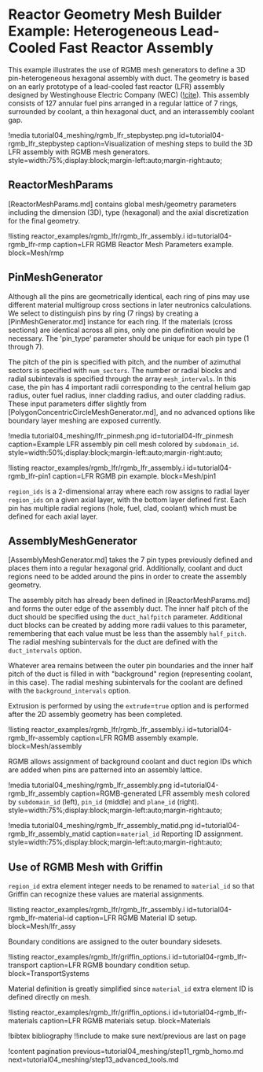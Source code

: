 # Reactor Geometry Mesh Builder Example: Heterogeneous Lead-Cooled Fast Reactor Assembly

This example illustrates the use of RGMB mesh generators to define a 3D pin-heterogeneous hexagonal assembly with duct. The geometry is based on an early prototype of a lead-cooled fast reactor (LFR) assembly designed by Westinghouse Electric Company (WEC) ([!cite](grasso2019lfr)). This assembly consists of 127 annular fuel pins arranged in a regular lattice of 7 rings, surrounded by coolant, a thin hexagonal duct, and an interassembly coolant gap.

!media tutorial04_meshing/rgmb_lfr_stepbystep.png
       id=tutorial04-rgmb_lfr_stepbystep
       caption=Visualization of meshing steps to build the 3D LFR assembly with RGMB mesh generators.
       style=width:75%;display:block;margin-left:auto;margin-right:auto;

## ReactorMeshParams

[ReactorMeshParams.md] contains global mesh/geometry parameters including the dimension (3D), type (hexagonal) and the axial discretization for the final geometry.

!listing reactor_examples/rgmb_lfr/rgmb_lfr_assembly.i
         id=tutorial04-rgmb_lfr-rmp
         caption=LFR RGMB Reactor Mesh Parameters example.
         block=Mesh/rmp

## PinMeshGenerator

Although all the pins are geometrically identical, each ring of pins may use different material multigroup cross sections in later neutronics calculations. We select to distinguish pins by ring (7 rings) by creating a [PinMeshGenerator.md] instance for each ring. If the materials (cross sections) are identical across all pins, only one pin definition would be necessary. The 'pin_type' parameter should be unique for each pin type (1 through 7).

The pitch of the pin is specified with pitch, and the number of azimuthal sectors is specified with `num_sectors`. The number or radial blocks and radial subintevals is specified through the array `mesh_intervals`. In this case, the pin has 4 important radii corresponding to the central helium gap radius, outer fuel radius, inner cladding radius, and outer cladding radius. These input parameters differ slightly from [PolygonConcentricCircleMeshGenerator.md], and no advanced options like boundary layer meshing are exposed currently.

!media tutorial04_meshing/lfr_pinmesh.png
       id=tutorial04-lfr_pinmesh
       caption=Example LFR assembly pin cell mesh colored by `subdomain_id`.
       style=width:50%;display:block;margin-left:auto;margin-right:auto;

!listing reactor_examples/rgmb_lfr/rgmb_lfr_assembly.i
         id=tutorial04-rgmb_lfr-pin1
         caption=LFR RGMB pin example.
         block=Mesh/pin1

`region_ids` is a 2-dimensional array where each row assigns to radial layer `region_ids` on a given axial layer, with the bottom layer defined first. Each pin has multiple radial regions (hole, fuel, clad, coolant) which must be defined for each axial layer.

## AssemblyMeshGenerator

[AssemblyMeshGenerator.md] takes the 7 pin types previously defined and places them into a regular hexagonal grid. Additionally, coolant and duct regions need to be added around the pins in order to create the assembly geometry.

The assembly pitch has already been defined in [ReactorMeshParams.md] and forms the outer edge of the assembly duct. The inner half pitch of the duct should be specified using the `duct_halfpitch` parameter. Additional duct blocks can be created by adding more radii values to this parameter, remembering that each value must be less than the assembly `half_pitch`. The radial meshing subintervals for the duct are defined with the `duct_intervals` option.

Whatever area remains between the outer pin boundaries and the inner half pitch of the duct is filled in with "background" region (representing coolant, in this case). The radial meshing subintervals for the coolant are defined with the `background_intervals` option.

Extrusion is performed by using the `extrude`=`true` option and is performed after the 2D assembly geometry has been completed.

!listing reactor_examples/rgmb_lfr/rgmb_lfr_assembly.i
         id=tutorial04-rgmb_lfr-assembly
         caption=LFR RGMB assembly example.
         block=Mesh/assembly

RGMB allows assignment of background coolant and duct region IDs which are added when pins are patterned into an assembly lattice.

!media tutorial04_meshing/rgmb_lfr_assembly.png
       id=tutorial04-rgmb_lfr_assembly
       caption=RGMB-generated LFR assembly mesh colored by `subdomain_id` (left), `pin_id` (middle) and `plane_id` (right).
       style=width:75%;display:block;margin-left:auto;margin-right:auto;

!media tutorial04_meshing/rgmb_lfr_assembly_matid.png
       id=tutorial04-rgmb_lfr_assembly_matid
       caption=`material_id` Reporting ID assignment.
       style=width:75%;display:block;margin-left:auto;margin-right:auto;

## Use of RGMB Mesh with Griffin

`region_id` extra element integer needs to be renamed to `material_id` so that Griffin can recognize these values are material assignments.

!listing reactor_examples/rgmb_lfr/rgmb_lfr_assembly.i
         id=tutorial04-rgmb_lfr-material-id
         caption=LFR RGMB Material ID setup.
         block=Mesh/lfr_assy

Boundary conditions are assigned to the outer boundary sidesets.

!listing reactor_examples/rgmb_lfr/griffin_options.i
         id=tutorial04-rgmb_lfr-transport
         caption=LFR RGMB boundary condition setup.
         block=TransportSystems

Material definition is greatly simplified since `material_id` extra element ID is defined directly on mesh.

!listing reactor_examples/rgmb_lfr/griffin_options.i
         id=tutorial04-rgmb_lfr-materials
         caption=LFR RGMB materials setup.
         block=Materials

!bibtex bibliography !!include to make sure next/previous are last on page

!content pagination previous=tutorial04_meshing/step11_rgmb_homo.md
                    next=tutorial04_meshing/step13_advanced_tools.md

